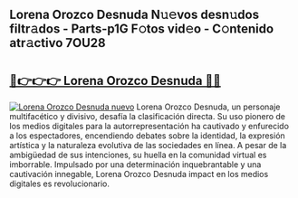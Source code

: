 ## Lorena Orozco Desnuda N𝚞𝚎vos desn𝚞dos filtr𝚊dos - Parts-p1G F𝚘tos vid𝚎o - C𝚘ntenido atr𝚊ctivo 7OU28

# <h2><a href="http://mbdwlgj.tromn.icu/?c=Lorena+Orozco+Desnuda">🔗👉👉👉 Lorena Orozco Desnuda 🔗🔗</a></h2>

[![Lorena Orozco Desnuda nuevo](https://i.imgur.com/pEAQMta.gif)](http://mbdwlgj.tromn.icu/?c=Lorena+Orozco+Desnuda)
Lorena Orozco Desnuda, un personaje multifacético y divisivo, desafía la clasificación directa. Su uso pionero de los medios digitales para la autorrepresentación ha cautivado y enfurecido a los espectadores, encendiendo debates sobre la identidad, la expresión artística y la naturaleza evolutiva de las sociedades en línea. A pesar de la ambigüedad de sus intenciones, su huella en la comunidad virtual es imborrable. Impulsado por una determinación inquebrantable y una cautivación innegable, Lorena Orozco Desnuda impact en los medios digitales es revolucionario.
